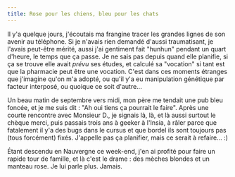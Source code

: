 ```yaml
---
title: Rose pour les chiens, bleu pour les chats
---
```


Il y'a quelque jours, j'écoutais ma frangine tracer les grandes lignes de son
avenir au téléphone. Si je n'avais rien demandé d'aussi traumatisant, je
l'avais peut-être mérité, aussi j'ai gentiment fait "hunhun" pendant un quart
d'heure, le temps que ça passe. Je ne sais pas depuis quand elle planifie, si
ça se trouve elle avait _prévu_ ses études, et calculé sa "vocation" si tant
est que la pharmacie peut être une vocation. C'est dans ces moments étranges
que j'imagine qu'on m'a adopté, ou qu'il y'a eu manipulation génétique par
facteur interposé, ou quoique ce soit d'autre...

Un beau matin de septembre vers midi, mon père me tendait une pub bleu foncée,
et je me suis dit : "Ah oui tiens ça pourrait le faire". Après une courte
rencontre avec Monsieur D., je signais là, là, et là aussi surtout le chèque
merci, puis passais trois ans à geeker à l'Insia, à râler parce que fatalement
il y'a des bugs dans le cursus et que bordel ils sont toujours pas (tous
forcément) fixés. J'appelle pas ça planifier, mais ce serait à refaire... :)

Étant descendu en Nauvergne ce week-end, j'en ai profité pour faire un rapide
tour de famille, et là c'est le drame : des mèches blondes et un manteau rose.
Je lui parle plus. Jamais.

